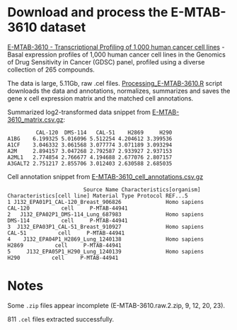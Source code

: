 # Download and process the E-MTAB-3610 dataset

[E-MTAB-3610 - Transcriptional Profiling of 1,000 human cancer cell lines](https://www.ebi.ac.uk/arrayexpress/experiments/E-MTAB-3610/) - Basal expression profiles of 1,000 human cancer cell lines in the Genomics of Drug Sensitivity in Cancer (GDSC) panel, profiled using a diverse collection of 265 compounds.

The data is large, 5.11Gb, raw .cel files. [Processing_E-MTAB-3610.R](Processing_E-MTAB-3610.R) script downloads the data and annotations, normalizes, summarizes and saves the gene x cell expression matrix and the matched cell annotations.

Summarized log2-transformed data snippet from [E-MTAB-3610_matrix.csv.gz](E-MTAB-3610_matrix.csv.gz):

```
         CAL-120  DMS-114   CAL-51    H2869     H290
A1BG    6.199325 5.016096 5.512254 4.204612 3.399536
A1CF    3.046332 3.061568 3.077774 3.071189 3.093294
A2M     2.894157 3.047268 2.792587 2.933927 2.937153
A2ML1   2.774854 2.766677 4.194688 2.677076 2.807157
A3GALT2 2.751217 2.855706 3.012403 2.630588 2.685035
```

Cell annotation snippet from [E-MTAB-3610_cell_annotations.csv.gz](E-MTAB-3610_cell_annotations.csv.gz)

```
                        Source Name Characteristics[organism] Characteristics[cell line] Material Type Protocol REF...5
1 J132_EPA01P1_CAL-120_Breast_906826              Homo sapiens                    CAL-120          cell     P-MTAB-44941
2   J132_EPA02P1_DMS-114_Lung_687983              Homo sapiens                    DMS-114          cell     P-MTAB-44941
3  J132_EPA03P1_CAL-51_Breast_910927              Homo sapiens                     CAL-51          cell     P-MTAB-44941
4    J132_EPA04P1_H2869_Lung_1240138              Homo sapiens                      H2869          cell     P-MTAB-44941
5     J132_EPA05P1_H290_Lung_1240139              Homo sapiens                       H290          cell     P-MTAB-44941
```

# Notes

Some `.zip` files appear incomplete (E-MTAB-3610.raw.2.zip, 9, 12, 20, 23). 

811 `.cel` files extracted successfully.


